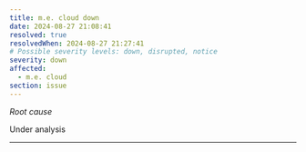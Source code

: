 ```yaml
---
title: m.e. cloud down
date: 2024-08-27 21:08:41
resolved: true
resolvedWhen: 2024-08-27 21:27:41
# Possible severity levels: down, disrupted, notice
severity: down
affected:
  - m.e. cloud
section: issue
---
```


*Root cause*

Under analysis

---


